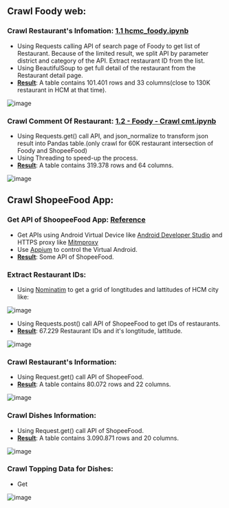 <!-- # Ho Chi Minh Restaurant Analysis -->
## Crawl Foody web:
### Crawl Restaurant's Infomation: [1.1 hcmc_foody.ipynb](https://github.com/daoquocphong3/Projects/blob/main/Restaurant%20Analysis%20(long%20project)/Code/1.1%20hcmc_foody.ipynb)
- Using Requests calling API of search page of Foody to get list of Restaurant. Because of the limited result, we split API by parameter district and category of the API. Extract restaurant ID from the list.
- Using BeautifulSoup to get full detail of the restaurant from the Restaurant detail page.
- <ins>**Result**</ins>: A table contains 101.401 rows and 33 columns(close to 130K restaurant in HCM at that time).

![image](https://user-images.githubusercontent.com/55779400/220302237-8b923a38-cbe9-48ef-9eaa-23b12661e80a.png)

### Crawl Comment Of Restaurant: [1.2 - Foody - Crawl cmt.ipynb](https://github.com/daoquocphong3/Projects/blob/main/Restaurant%20Analysis%20(long%20project)/Code/1.2%20-%20Foody%20-%20Crawl%20cmt.ipynb)
- Using Requests.get() call API, and json_normalize to transform json result into Pandas table.(only crawl for 60K restaurant intersection of Foody and ShopeeFood)
- Using Threading to speed-up the process.
- <ins>**Result**</ins>: A table contains 319.378 rows and 64 columns.
   
![image](https://user-images.githubusercontent.com/55779400/220302474-eddd8bfc-079b-4321-953f-05fe92676b1e.png)
## Crawl ShopeeFood App:
### Get API of ShoopeeFood App: [Reference](https://www.xbyte.io/how-to-scrape-data-from-mobile-apps.php)
- Get APIs using Android Virtual Device like [Android Developer Studio](https://developer.android.com/studio/) and HTTPS proxy like [Mitmproxy](https://mitmproxy.org/) 
- Use [Appium](https://appium.io/) to control the Virtual Android.
- <ins>**Result**</ins>: Some API of ShopeeFood.

### Extract Restaurant IDs:
- Using [Nominatim](https://nominatim.org/) to get a grid of longtitudes and lattitudes of HCM city like: 

![image](https://user-images.githubusercontent.com/55779400/220310132-475f8532-1925-42fe-8a2e-b707eee2eea3.png)

- Using Requests.post() call API of ShopeeFood to get IDs of restaurants.
- <ins>**Result**</ins>: 67.229 Restaurant IDs and it's longtitude, lattitude.

![image](https://user-images.githubusercontent.com/55779400/220312115-505a12f0-e95f-4ac5-8eef-19657bd9e217.png)

### Crawl Restaurant's Information:
- Using Request.get() call API of ShopeeFood.
- <ins>**Result**</ins>: A table contains 80.072 rows and 22 columns. 

![image](https://user-images.githubusercontent.com/55779400/220314126-40f3da9d-c976-402f-aeee-1c6b3b1a5b38.png)

### Crawl Dishes Information:
- Using Request.get() call API of ShopeeFood.
- <ins>**Result**</ins>: A table contains 3.090.871 rows and 20 columns.

![image](https://user-images.githubusercontent.com/55779400/220380522-7de71b22-67ed-410d-a76b-4e0663a1e5b5.png)



### Crawl Topping Data for Dishes: 
- Get



![image](https://user-images.githubusercontent.com/55779400/220056980-810b1316-4fa5-4456-a971-312821c33a56.png)
